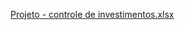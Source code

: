 [Projeto - controle de investimentos.xlsx](https://github.com/user-attachments/files/20658863/Projeto.-.controle.de.investimentos.xlsx)
